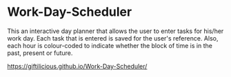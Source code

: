 # Work-Day-Scheduler
This an interactive day planner that allows the user to enter tasks for his/her work day. Each task that is entered is saved for the user's reference. Also, each hour is colour-coded to indicate whether the block of time is in the past, present or future. 

https://giftilicious.github.io/Work-Day-Scheduler/
